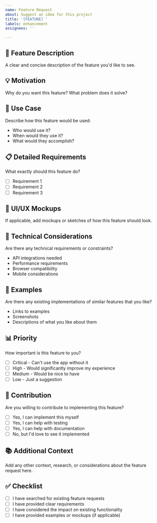 ```yaml
---
name: Feature Request
about: Suggest an idea for this project
title: '[FEATURE] '
labels: enhancement
assignees: ''

---
```


## 🚀 Feature Description
A clear and concise description of the feature you'd like to see.

## 💡 Motivation
Why do you want this feature? What problem does it solve?

## 🎯 Use Case
Describe how this feature would be used:
- Who would use it?
- When would they use it?
- What would they accomplish?

## 📋 Detailed Requirements
What exactly should this feature do?
- [ ] Requirement 1
- [ ] Requirement 2
- [ ] Requirement 3

## 🎨 UI/UX Mockups
If applicable, add mockups or sketches of how this feature should look.

## 🔧 Technical Considerations
Are there any technical requirements or constraints?
- API integrations needed
- Performance requirements
- Browser compatibility
- Mobile considerations

## 🌟 Examples
Are there any existing implementations of similar features that you like?
- Links to examples
- Screenshots
- Descriptions of what you like about them

## 📊 Priority
How important is this feature to you?
- [ ] Critical - Can't use the app without it
- [ ] High - Would significantly improve my experience
- [ ] Medium - Would be nice to have
- [ ] Low - Just a suggestion

## 🤝 Contribution
Are you willing to contribute to implementing this feature?
- [ ] Yes, I can implement this myself
- [ ] Yes, I can help with testing
- [ ] Yes, I can help with documentation
- [ ] No, but I'd love to see it implemented

## 📚 Additional Context
Add any other context, research, or considerations about the feature request here.

## ✅ Checklist
- [ ] I have searched for existing feature requests
- [ ] I have provided clear requirements
- [ ] I have considered the impact on existing functionality
- [ ] I have provided examples or mockups (if applicable)
